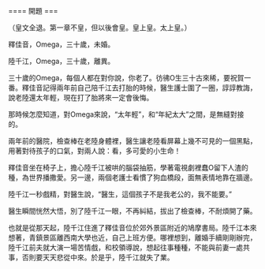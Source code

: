 ==== 開題 ===

（皇文全退。第一章不皇，但以後會皇。皇上皇。太上皇。）

釋佳音，Omega，三十歲，未婚。

陸千江，Omega，三十歲，離異。

三十歲的Omega，每個人都在對你說，你老了。彷彿O生三十古來稀，要祝賀一番。釋佳音記得兩年前自己陪千江去打胎的時候，醫生護士圍了一圈，諄諄教誨，說老陸還太年輕，現在打了胎將來一定會後悔。

那時候怎麼知道，對Omega來說，“太年輕”，和“年紀太大”之間，是無縫對接的。

兩年前的醫院，檢查棒在老陸身體裡，醫生讓老陸看屏幕上幾不可見的一個黑點，用著對待孩子的口氣，對兩人說：看，多可愛的小生命！

釋佳音坐在椅子上，擔心陸千江被哄的腦袋抽筋，學著電視劇裡蠢O留下人渣的種，為世界播撒愛。另一邊，兩個老護士看慣了狗血橋段，面無表情地靠在牆邊。

陸千江一秒戲精，對醫生說，“醫生，這個孩子不是我老公的，我不能要。”

醫生瞬間恍然大悟，別了陸千江一眼，不再糾結，拔出了檢查棒，不耐煩開了藥。

也就是從那天起，陸千江住進了釋佳音位於郊外景區附近的鳩摩書局。陸千江本來想著，青鎮景區離西南大學也近，自己上班方便。哪裡想到，離婚手續剛剛辦完，陸千江前夫就大演一場苦情戲，和校領導說，想起往事種種，不能與前妻一處共事，否則要天天悲從中來。於是乎，陸千江就失了業。